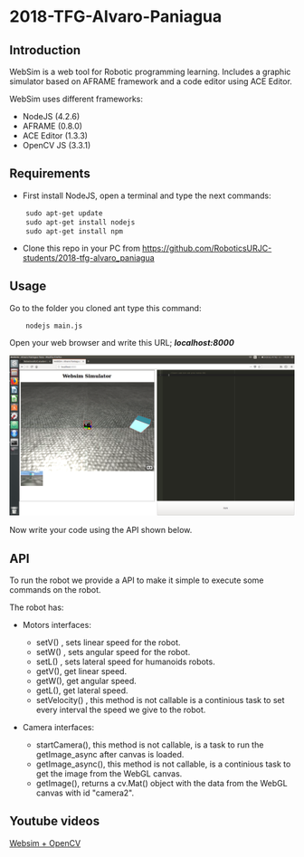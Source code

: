 # 2018-TFG-Alvaro-Paniagua


## Introduction

WebSim is a web tool for Robotic programming learning. Includes a graphic simulator based on AFRAME framework and a code editor
using ACE Editor.

WebSim uses different frameworks:
  - NodeJS (4.2.6)
  - AFRAME (0.8.0)
  - ACE Editor (1.3.3)
  - OpenCV JS (3.3.1)


## Requirements

- First install NodeJS, open a terminal and type the next commands:
~~~
    sudo apt-get update
    sudo apt-get install nodejs
    sudo apt-get install npm
~~~

- Clone this repo in your PC from https://github.com/RoboticsURJC-students/2018-tfg-alvaro_paniagua

## Usage

Go to the folder you cloned ant type this command:
~~~
    nodejs main.js
~~~

Open your web browser and write this URL; ***localhost:8000***

![WebSim index page](/docs/websimScreen.png)

Now write your code using the API shown below.

## API

To run the robot we provide a API to make it simple to execute some commands on the robot.

The robot has:

- Motors interfaces:
  - setV(<linearSpeed>) , sets linear speed for the robot.
  - setW(<angularSpeed>) , sets angular speed for the robot.
  - setL(<lateralSpeed>) , sets lateral speed for humanoids robots.
  - getV(), get linear speed.
  - getW(), get angular speed.
  - getL(), get lateral speed.
  - setVelocity() , this method is not callable is a continious task to set every interval the speed we give to the robot.

- Camera interfaces:
  - startCamera(), this method is not callable, is a task to run the getImage_async after canvas is loaded.
  - getImage_async(), this method is not callable, is a continious task to get the image from the WebGL canvas.
  - getImage(), returns a cv.Mat() object with the data from the WebGL canvas with id "camera2".

## Youtube videos

[Websim + OpenCV](https://www.youtube.com/watch?v=7y5X0LIvkik)
